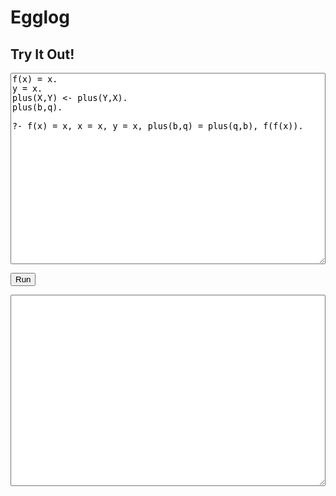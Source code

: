 # Egglog

## Try It Out!

<script type="module">
        export { run };
        import init, { run_wasm } from './pkg/egglog.js';

        async function run() {
            await init();
            var query = document.getElementById("query").value;
            let example = `
                f(x) = x.
                /*
                g(X)=f(x):-z.
                f(X) = g(Q) :- Q = X, f(x).
                */
                y = x.
                plus(X,Y) <- plus(Y,X). 
                plus(b,q).
                ?- f(x) = x, x = x, y = x, plus(b,q) = plus(q,b), f(f(x)).
                `
            const result = run_wasm(query);
            console.log(result);
            document.getElementById("result").value = result;

        }
        window.run = run;
        //run();
</script>

<textarea id="query" rows="20" style="width:100%">f(x) = x.
y = x.
plus(X,Y) <- plus(Y,X). 
plus(b,q).

?- f(x) = x, x = x, y = x, plus(b,q) = plus(q,b), f(f(x)).
</textarea>
<button onclick="run()">Run</button>
<textarea id="result" rows="20" style="width:100%"> </textarea>